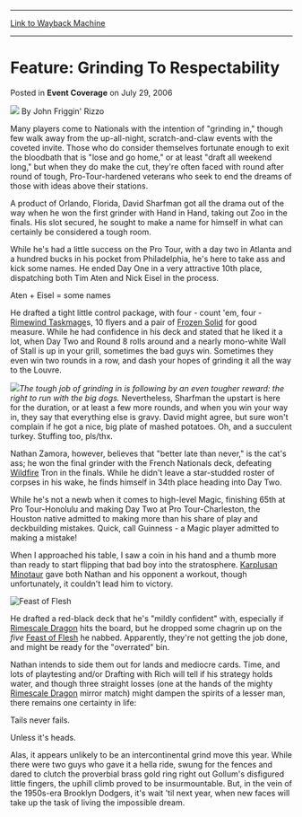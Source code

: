 
---
[Link to Wayback Machine](https://web.archive.org/web/20160817025350/http://magic.wizards.com/en/articles/archive/event-coverage/feature-grinding-respectability-2006-07-29)

[_metadata_:author]:- "John Friggin' Rizzo"
[_metadata_:description]:- "&#13; Many players come to Nationals with the intention of `grinding in,` though few walk away from the up-all-night, scratch-and-claw events with the coveted invite. Those who do consider themselves fortunate enough to exit the bloodbath that is `lose and go home,` or at least `draft all weekend long,` but when they do make the cut, they're often faced with round after round of tough, Pro-Tour-hardened veterans who seek to end the dreams of those with ideas above their stations."
[_metadata_:generator]:- "Drupal 7 (http://drupal.org)"
[_metadata_:node]:- "586081"
[_metadata_:publish_date]:- "2006-07-29"
[_metadata_:source]:- "div-main-content"
[_metadata_:title]:- "Feature: Grinding To Respectability"
[_metadata_:wayback_capture_timestamp]:- "2016-08-17 02:53:50"
[_metadata_:wayback_raw_url]:- "https://web.archive.org/web/20160817025350id_/http://magic.wizards.com/en/articles/archive/event-coverage/feature-grinding-respectability-2006-07-29"
[_metadata_:wayback_url]:- "http://magic.wizards.com/en/articles/archive/event-coverage/feature-grinding-respectability-2006-07-29"
---


Feature: Grinding To Respectability
===================================



 Posted in **Event Coverage**
 on July 29, 2006 






![](https://media.magic.wizards.com/styles/auth_small/public/generic-avatar-150_200.png)
By John Friggin' Rizzo












Many players come to Nationals with the intention of "grinding in," though few walk away from the up-all-night, scratch-and-claw events with the coveted invite. Those who do consider themselves fortunate enough to exit the bloodbath that is "lose and go home," or at least "draft all weekend long," but when they do make the cut, they're often faced with round after round of tough, Pro-Tour-hardened veterans who seek to end the dreams of those with ideas above their stations.


A product of Orlando, Florida, David Sharfman got all the drama out of the way when he won the first grinder with Hand in Hand, taking out Zoo in the finals. His slot secured, he sought to make a name for himself in what can certainly be considered a tough room.


While he's had a little success on the Pro Tour, with a day two in Atlanta and a hundred bucks in his pocket from Philadelphia, he's here to take ass and kick some names. He ended Day One in a very attractive 10th place, dispatching both Tim Aten and Nick Eisel in the process.


Aten + Eisel = some names


He drafted a tight little control package, with four - count 'em, four - [Rimewind Taskmage](http://gatherer.wizards.com/Pages/Card/Details.aspx?name=Rimewind+Taskmage)s, 10 flyers and a pair of [Frozen Solid](http://gatherer.wizards.com/Pages/Card/Details.aspx?name=Frozen+Solid) for good measure. While he had confidence in his deck and stated that he liked it a lot, when Day Two and Round 8 rolls around and a nearly mono-white Wall of Stall is up in your grill, sometimes the bad guys win. Sometimes they even win two rounds in a row, and dash your hopes of grinding it all the way to the Louvre.


![](https://media.magic.wizards.com/image_legacy_migration/sideboard/images/usnat06/Draft1Wide.jpg)*The tough job of grinding in is following by an even tougher reward: the right to run with the big dogs.*
Nevertheless, Sharfman the upstart is here for the duration, or at least a few more rounds, and when you win your way in, they say that everything else is gravy. David might agree, but sure won't complain if he got a nice, big plate of mashed potatoes. Oh, and a succulent turkey. Stuffing too, pls/thx.


Nathan Zamora, however, believes that "better late than never," is the cat's ass; he won the final grinder with the French Nationals deck, defeating [Wildfire](http://gatherer.wizards.com/Pages/Card/Details.aspx?name=Wildfire) Tron in the finals. While he didn't leave a star-studded roster of corpses in his wake, he finds himself in 34th place heading into Day Two.


While he's not a newb when it comes to high-level Magic, finishing 65th at Pro Tour-Honolulu and making Day Two at Pro Tour-Charleston, the Houston native admitted to making more than his share of play and deckbuilding mistakes. Quick, call Guinness - a Magic player admitted to making a mistake!


When I approached his table, I saw a coin in his hand and a thumb more than ready to start flipping that bad boy into the stratosphere. [Karplusan Minotaur](http://gatherer.wizards.com/Pages/Card/Details.aspx?name=Karplusan+Minotaur) gave both Nathan and his opponent a workout, though unfortunately, it couldn't lead him to victory.



![Feast of Flesh](http://gatherer.wizards.com/Handlers/Image.ashx?type=card&name=Feast+of+Flesh)

He drafted a red-black deck that he's "mildly confident" with, especially if [Rimescale Dragon](http://gatherer.wizards.com/Pages/Card/Details.aspx?name=Rimescale+Dragon) hits the board, but he dropped some chagrin up on the *five* [Feast of Flesh](http://gatherer.wizards.com/Pages/Card/Details.aspx?name=Feast+of+Flesh) he nabbed. Apparently, they're not getting the job done, and might be ready for the "overrated" bin.


Nathan intends to side them out for lands and mediocre cards. Time, and lots of playtesting and/or Drafting with Rich will tell if his strategy holds water, and though three straight losses (one at the hands of the mighty [Rimescale Dragon](http://gatherer.wizards.com/Pages/Card/Details.aspx?name=Rimescale+Dragon) mirror match) might dampen the spirits of a lesser man, there remains one certainty in life:


Tails never fails.


Unless it's heads.


Alas, it appears unlikely to be an intercontinental grind move this year. While there were two guys who gave it a hella ride, swung for the fences and dared to clutch the proverbial brass gold ring right out Gollum's disfigured little fingers, the uphill climb proved to be insurmountable. But, in the vein of the 1950s-era Brooklyn Dodgers, it's wait 'til next year, when new faces will take up the task of living the impossible dream.








